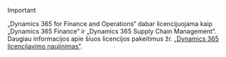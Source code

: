 > [!IMPORTANT]
> „Dynamics 365 for Finance and Operations“ dabar licencijuojama kaip „Dynamics 365 Finance“ ir „Dynamics 365 Supply Chain Management“. Daugiau informacijos apie šiuos licencijos pakeitimus žr. [„Dynamics 365 licencijavimo naujinimas“](https://docs.microsoft.com/dynamics365/licensing/update). 
